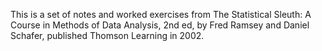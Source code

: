 This is a set of notes and worked exercises from The Statistical Sleuth: A Course in Methods of Data Analysis, 2nd ed, by Fred Ramsey and Daniel Schafer, published Thomson Learning in 2002.
